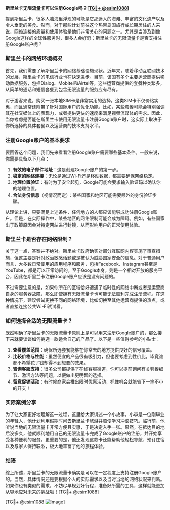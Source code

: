 **斯里兰卡无限流量卡可以注册Google吗？[[TG💪+ @esim1088](https://t.me/s/esim1088)]**

提到斯里兰卡，很多人脑海里浮现的可能是它那迷人的海滩、丰富的文化遗产以及令人垂涎的美食。然而，对于那些计划前往这个热带岛国旅行或长期居住的人来说，网络连接的质量和使用体验是他们非常关心的问题之一。尤其是当涉及到像Google这样的全球性服务时，很多人会好奇：斯里兰卡的无限流量卡是否支持注册Google账户呢？

### 斯里兰卡的网络环境概况

首先，我们需要了解斯里兰卡的网络基础设施现状。近年来，随着移动互联网技术的发展，斯里兰卡的电信行业也在快速进步。目前，该国有多个主要运营商提供移动数据服务，包括Dialog、Mobitel和Airtel等。这些运营商提供的套餐种类繁多，从简单的通话和短信套餐到包含无限流量的服务应有尽有。

对于游客来说，购买一张本地SIM卡是非常实用的选择。这类SIM卡不仅价格实惠，而且通常还附带了针对国际用户的优化功能。比如，某些套餐可能会特别强调其在社交媒体上的表现力，或者提供更快的速度来满足视频流媒体的需求。因此，当你考虑是否能在斯里兰卡使用无限流量卡注册Google账户时，这实际上取决于你所选择的具体套餐以及运营商的技术支持水平。

### 注册Google账户的基本要求

要回答这个问题，我们先来看看注册Google账户需要哪些基本条件。一般来说，你需要具备以下几点：

1. **有效的电子邮件地址**：这是创建Google账户的第一步。
2. **稳定的网络连接**：无论是通过Wi-Fi还是移动数据，都需要确保网络稳定。
3. **地理位置验证**：有时为了安全起见，Google可能会要求输入验证码以确认你的地理位置。
4. **合法身份信息**（视情况而定）：某些国家和地区可能需要额外的身份验证步骤。

从理论上讲，只要满足上述条件，任何地方的人都应该能够成功注册Google账户。但是，在实际操作中，某些地区的网络限制可能会成为障碍。例如，有些国家出于政策原因会对特定网站进行封锁，从而影响用户的正常使用体验。

### 斯里兰卡是否存在网络限制？

关于这一点，答案并不绝对。斯里兰卡政府确实对部分互联网内容实施了审查措施，但这主要是针对政治敏感话题或是被认为威胁国家安全的信息。对于普通用户而言，大多数日常使用的应用程序和服务，包括Facebook、Instagram甚至是YouTube，都是可以正常访问的。至于Google本身，则是一个相对开放的服务平台，因此在斯里兰卡注册Google账户应该是没有问题的。

不过需要注意的是，如果你所在的区域恰好遭遇了临时性的网络中断或者是运营商自身的服务器故障，那么即使拥有无限流量卡也可能无法顺利完成注册流程。在这种情况下，建议尝试更换不同的网络环境，比如切换至其他运营商提供的热点，或者直接连接公共Wi-Fi试试看。

### 如何选择合适的无限流量卡？

既然明确了斯里兰卡的无限流量卡原则上是可以用来注册Google账户的，那么接下来就要谈谈如何挑选一款适合自己的产品了。以下是一些值得参考的小贴士：

1. **查看覆盖范围**：确保所选套餐能够在你常去的地方提供良好的信号覆盖。
2. **比较价格与性能**：虽然便宜的产品很有吸引力，但也要考虑到性价比，毕竟谁都不希望花了钱却得不到想要的效果。
3. **咨询客服支持**：很多公司都提供了在线客服渠道，你可以提前询问有关套餐细节、激活方法等问题，以便做出更明智的选择。
4. **留意促销活动**：有时候商家会推出限时优惠活动，抓住机会就能省下一笔不小的开支！

### 实际案例分享

为了让大家更好地理解这一过程，这里给大家讲述一个小故事。小李是一位刚毕业的年轻人，他计划利用假期时间去斯里兰卡旅游并顺便学习冲浪技巧。临行前，他听说当地的无限流量卡非常方便且实惠，于是决定入手一张。果然，在抵达目的地后没多久，他就顺利地用自己的无限流量卡完成了Google账户的注册，并开始享受各种便利的服务。更重要的是，他还发现这款卡还能帮助他轻松导航、预订住宿以及与家人保持联系，极大地丰富了他的旅程体验。

### 结语

综上所述，斯里兰卡的无限流量卡确实是可以在一定程度上支持注册Google账户的。当然，具体情况还是要根据个人的实际需求以及当时当地的网络状况来判断。如果你也有类似的需求，不妨尽早规划好行程，准备好所需的工具，这样就能更加从容地应对未来的挑战啦！[[TG💪+ @esim1088](https://t.me/s/esim1088)]

[[TG💪+ @esim1088](https://t.me/s/esim1088) ![Image](https://i.postimg.cc/4NQfJmqS/Snipaste-2025-05-13-00-14-12.png)]